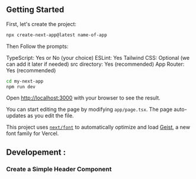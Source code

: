 ## Getting Started

First, let's create the project:

```bash
npx create-next-app@latest name-of-app
```
Then Follow the prompts:

TypeScript: Yes or No (your choice)
ESLint: Yes
Tailwind CSS: Optional (we can add it later if needed)
src directory: Yes (recommended)
App Router: Yes (recommended)


```bash
cd my-next-app
npm run dev
```

Open [http://localhost:3000](http://localhost:3000) with your browser to see the result.

You can start editing the page by modifying `app/page.tsx`. The page auto-updates as you edit the file.

This project uses [`next/font`](https://nextjs.org/docs/app/building-your-application/optimizing/fonts) to automatically optimize and load [Geist](https://vercel.com/font), a new font family for Vercel.

## Developement :
### Create a Simple Header Component